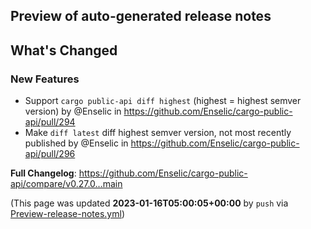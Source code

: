 ## Preview of auto-generated release notes
<!-- Release notes generated using configuration in .github/release.yml at main -->

## What's Changed
### New Features
* Support `cargo public-api diff highest` (highest = highest semver version) by @Enselic in https://github.com/Enselic/cargo-public-api/pull/294
* Make `diff latest` diff highest semver version, not most recently published by @Enselic in https://github.com/Enselic/cargo-public-api/pull/296


**Full Changelog**: https://github.com/Enselic/cargo-public-api/compare/v0.27.0...main


(This page was updated **2023-01-16T05:00:05+00:00** by `push` via [Preview-release-notes.yml](https://github.com/Enselic/cargo-public-api/actions/runs/3927330862))
